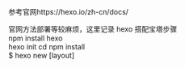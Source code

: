 参考官网https://hexo.io/zh-cn/docs/

官网方法部署等较麻烦，这里记录 hexo 搭配宝塔步骤  
npm install hexo  
hexo init <folder>
cd <folder>
npm install  
$ hexo new [layout] <title> （创建新文章，可省略 layout）  
hexo generate  
然后把生成的 public 文件夹的所有内容复制粘贴到宝塔对应网站根目录即可。
